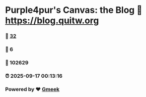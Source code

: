 # Purple4pur's Canvas: the Blog :link: https://blog.quitw.org 
### :page_facing_up: [32](https://blog.quitw.org/tag.html) 
### :speech_balloon: 6 
### :hibiscus: 102629 
### :alarm_clock: 2025-09-17 00:13:16 
### Powered by :heart: [Gmeek](https://github.com/Meekdai/Gmeek)
